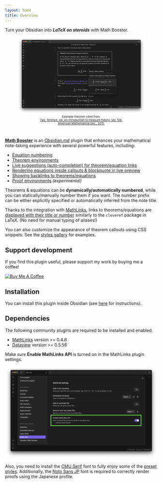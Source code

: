 ```yaml
---
layout: home
title: Overview
---
```


Turn your Obsidian into ***LaTeX on steroids*** with Math Booster. 

<figure style="padding-bottom:2em;">
<img src="fig/screenshot.png" alt="Screenshot">
<figcaption style="text-align:center; font-size: 67%; padding-top: 0; padding-left: 6em; padding-right: 6em;">Example theorem cited from:<br><a href="https://terrytao.files.wordpress.com/2012/12/gsm-126-tao5-measure-book.pdf">Tao, Terence, ed. An introduction to measure theory. Vol. 126. American Mathematical Soc., 2011.</a>
</figcaption>
</figure>

**[Math Booster](https://github.com/RyotaUshio/obsidian-math-booster)** is an [Obsidian.md](https://obsidian.md/) plugin that enhances your mathematical note-taking experience with several powerful features, including:

- [Equation numbering](equation-number)
- [Theorem environments](math-callouts)
- [Live suggestions (auto-completion) for theorem/equation links](suggest)
- [Rendering equations inside callouts & blockquote in live preview](math-preview)
- [Showing backlinks to theorems/equations](backlinks)
- [Proof environments](proofs) _(experimental)_

Theorems & equations can be **dynamically/automatically numbered**, while you can statically/manually number them if you want.
The number prefix can be either explicitly specified or automatically inferred from the note title.

Thanks to the integration with [MathLinks](https://github.com/zhaoshenzhai/obsidian-mathlinks), links to theorems/equations are [displayed  with their title or number](cleveref) similarly to the `cleveref` package in LaTeX. (No need for manual typing of aliases!)

You can also customize the appearance of theorem callouts using CSS snippets. See the [styles gallery](style-your-theorems#styles-gallery) for examples.

## Support development

If you find this plugin useful, please support my work by buying me a coffee!

<a href="https://www.buymeacoffee.com/ryotaushio" target="_blank"><img src="https://cdn.buymeacoffee.com/buttons/v2/default-yellow.png" alt="Buy Me A Coffee" style="height: 60px !important;width: 217px !important;" ></a>

## Installation

You can install this plugin inside Obsidian (see [here](https://help.obsidian.md/Extending+Obsidian/Community+plugins#Install+a+community+plugin) for instructions).

## Dependencies

The following community plugins are required to be installed and enabled.

- [MathLinks](obsidian://show-plugin?id=mathlinks) version >= 0.4.6
- [Dataview](obsidian://show-plugin?id=dataview) version >= 0.5.56

Make sure **Enable MathLinks API** is turned on in the MathLinks plugin settings.

![MathLinks settings](fig/mathlinks.png)

Also, you need to install the [CMU Serif](https://www.cufonfonts.com/font/cmu-serif) font to fully enjoy some of the [preset styles](style-your-theorems#styles-gallery).
Additionally, the [Noto Sans JP](https://fonts.google.com/noto/specimen/Noto+Sans+JP) font is required to correctly render proofs using the Japanese profile.
